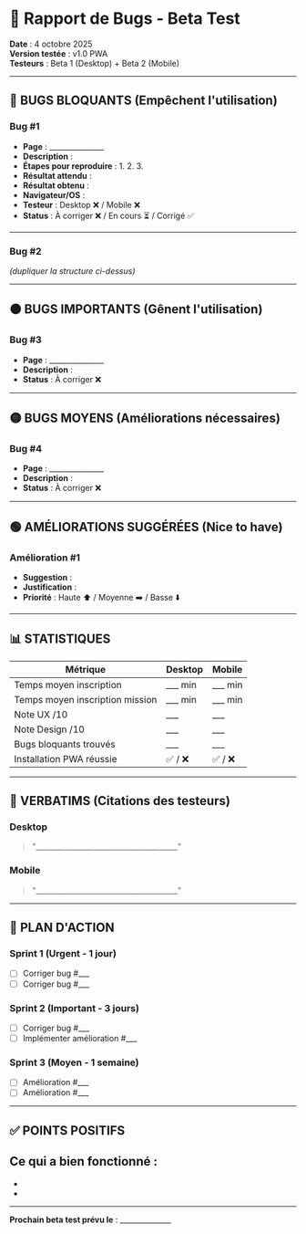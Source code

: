# 🐛 Rapport de Bugs - Beta Test

**Date** : 4 octobre 2025  
**Version testée** : v1.0 PWA  
**Testeurs** : Beta 1 (Desktop) + Beta 2 (Mobile)

---

## 🔴 **BUGS BLOQUANTS** (Empêchent l'utilisation)

### Bug #1
- **Page** : _______________
- **Description** : 
- **Étapes pour reproduire** :
  1. 
  2. 
  3. 
- **Résultat attendu** : 
- **Résultat obtenu** : 
- **Navigateur/OS** : 
- **Testeur** : Desktop ❌ / Mobile ❌
- **Status** : À corriger ❌ / En cours ⏳ / Corrigé ✅

---

### Bug #2
*(dupliquer la structure ci-dessus)*

---

## 🟠 **BUGS IMPORTANTS** (Gênent l'utilisation)

### Bug #3
- **Page** : _______________
- **Description** : 
- **Status** : À corriger ❌

---

## 🟡 **BUGS MOYENS** (Améliorations nécessaires)

### Bug #4
- **Page** : _______________
- **Description** : 
- **Status** : À corriger ❌

---

## 🟢 **AMÉLIORATIONS SUGGÉRÉES** (Nice to have)

### Amélioration #1
- **Suggestion** : 
- **Justification** : 
- **Priorité** : Haute ⬆️ / Moyenne ➡️ / Basse ⬇️

---

## 📊 **STATISTIQUES**

| Métrique | Desktop | Mobile |
|----------|---------|--------|
| Temps moyen inscription | ___ min | ___ min |
| Temps moyen inscription mission | ___ min | ___ min |
| Note UX /10 | ___ | ___ |
| Note Design /10 | ___ | ___ |
| Bugs bloquants trouvés | ___ | ___ |
| Installation PWA réussie | ✅ / ❌ | ✅ / ❌ |

---

## 💬 **VERBATIMS** (Citations des testeurs)

### Desktop
> "_______________________________________"

### Mobile
> "_______________________________________"

---

## 🎯 **PLAN D'ACTION**

### Sprint 1 (Urgent - 1 jour)
- [ ] Corriger bug #___
- [ ] Corriger bug #___

### Sprint 2 (Important - 3 jours)
- [ ] Corriger bug #___
- [ ] Implémenter amélioration #___

### Sprint 3 (Moyen - 1 semaine)
- [ ] Amélioration #___
- [ ] Amélioration #___

---

## ✅ **POINTS POSITIFS**

Ce qui a bien fonctionné :
- 
- 
- 

---

**Prochain beta test prévu le** : ______________

